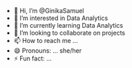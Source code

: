 - 👋 Hi, I’m @GinikaSamuel
- 👀 I’m interested in Data Analytics 
- 🌱 I’m currently learning Data Analytics
- 💞️ I’m looking to collaborate on projects
- 📫 How to reach me ...
- 😄 Pronouns: ... she/her
- ⚡ Fun fact: ...

<!---
GinikaSamuel/GinikaSamuel is a ✨ special ✨ repository because its `README.md` (this file) appears on your GitHub profile.
You can click the Preview link to take a look at your changes.
--->
